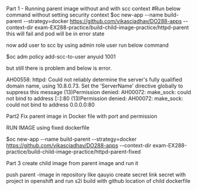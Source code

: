 
Part 1 - Running parent image without and with scc context
#Run below command without setting security context
$oc new-app --name build-parent --strategy=docker  https://github.com/vikascjadhav/DO288-apps --context-dir exam-EX288-practice/build-child-image-practice/httpd-parent
 this will fail and pod will be in error state

now add user to scc by using admin role user run below command

$oc adm policy add-scc-to-user anyuid 1001

but still there is problem and below is error.

 AH00558: httpd: Could not reliably determine the server's fully qualified domain name, using 10.8.0.73. Set the 'ServerName' directive globally to suppress this message
 (13)Permission denied: AH00072: make_sock: could not bind to address [::]:80
 (13)Permission denied: AH00072: make_sock: could not bind to address 0.0.0.0:80

Part2 Fix parent image in Docker file with port and permission

RUN IMAGE
using fixed dockerfile

$oc new-app --name build-parent --strategy=docker  https://github.com/vikascjadhav/DO288-apps --context-dir exam-EX288-practice/build-child-image-practice/httpd-parent-fixed



Part 3 create child image from parent image and run it 

 push parent -image in repository like qauyio
 create secret link secret with project in openshift and run s2i build with github location of child dockerfile


